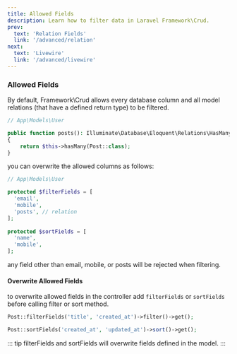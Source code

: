 ```yaml
---
title: Allowed Fields
description: Learn how to filter data in Laravel Framework\Crud.
prev:
  text: 'Relation Fields'
  link: '/advanced/relation'
next:
  text: 'Livewire'
  link: '/advanced/livewire'
---
```


### Allowed Fields
By default, Framework\Crud allows every database column and all model relations (that have a defined return type) to be filtered.
```php
// App\Models\User

public function posts(): Illuminate\Database\Eloquent\Relations\HasMany // This is mandatory
{
    return $this->hasMany(Post::class);
}
```

you can overwrite the allowed columns as follows:

```php
// App\Models\User

protected $filterFields = [
  'email',
  'mobile',
  'posts', // relation
];
    
protected $sortFields = [
  'name',
  'mobile',
];
```
any field other than email, mobile, or posts will be rejected when filtering.
#### Overwrite Allowed Fields
to overwrite allowed fields in the controller add `filterFields` or `sortFields` before calling filter or sort method.
```php
Post::filterFields('title', 'created_at')->filter()->get();

Post::sortFields('created_at', 'updated_at')->sort()->get();
```
::: tip
filterFields and sortFields will overwrite fields defined in the model.
:::